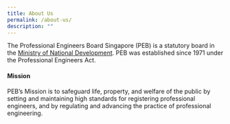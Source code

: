 ```yaml
---
title: About Us
permalink: /about-us/
description: ""
---
```


The Professional Engineers Board Singapore (PEB) is a statutory board in the [Ministry of National Development](https://www.mnd.gov.sg/). PEB was established since 1971 under the Professional Engineers Act.  
  
#### Mission
PEB’s Mission is to safeguard life, property, and welfare of the public by setting and maintaining high standards for registering professional engineers, and by regulating and advancing the practice of professional engineering.